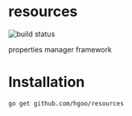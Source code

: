 # resources
![build status](https://travis-ci.org/hgoo/resources.svg?branch=master)

properties manager framework

# Installation
```bash
go get github.com/hgoo/resources
```